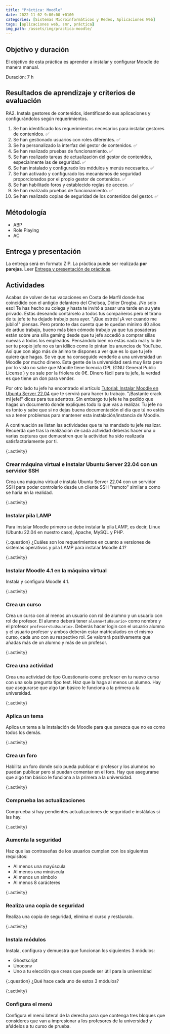 ```yaml
---
title: "Práctica: Moodle"
date: 2022-11-02 9:00:00 +0100
categories: [Sistemas Microinformáticos y Redes, Aplicaciones Web]
tags: [aplicaciones web, smr, práctica]
img_path: /assets/img/practica-moodle/
---
```


## Objetivo y duración

El objetivo de esta práctica es aprender a instalar y configurar Moodle de manera manual.

Duración: 7 h

## Resultados de aprendizaje y criterios de evaluación

RA2. Instala gestores de contenidos, identificando sus aplicaciones y configurándolos según requerimientos.

1. Se han identificado los requerimientos necesarios para instalar gestores de contenidos. ✅
1. Se han gestionado usuarios con roles diferentes. ✅
1. Se ha personalizado la interfaz del gestor de contenidos. ✅
1. Se han realizado pruebas de funcionamiento. ✅
1. Se han realizado tareas de actualización del gestor de contenidos, especialmente las de seguridad. ✅
1. Se han instalado y configurado los módulos y menús necesarios. ✅
1. Se han activado y configurado los mecanismos de seguridad proporcionados por el propio gestor de contenidos. ✅
1. Se han habilitado foros y establecido reglas de acceso. ✅
1. Se han realizado pruebas de funcionamiento. ✅
1. Se han realizado copias de seguridad de los contenidos del gestor. ✅

## Métodología

- ABP
- Role Playing
- AC

## Entrega y presentación

La entrega será en formato ZIP. La práctica puede ser realizada **por parejas**. Leer [Entrega y presentación de prácticas](/posts/entrega-presentacion-practicas/).

## Actividades

Acabas de volver de tus vacaciones en Costa de Marfil donde has coincidido con el antigüo delantero del Chelsea, Didier Drogba. ¡No solo eso! Te has hecho su colega y hasta te invitó a pasar una tarde en su yate privado. Estás deseando contárselo a todos tus compañeros pero el tirano de tu jefe te ha dejado trabajo para ayer. "¡Que estrés! ¡A ver cuando me jubilo!" piensas. Pero pronto te das cuenta que te quedan mínimo 40 años de arduo trabajo, bueno más bien cómodo trabajo ya que tus posaderas están sobre una silla gaming desde que tu jefe accedió a comprar sillas nuevas a todos los empleados. Pensándolo bien no estás nada mal y lo de ser tu propio jefe no es tan idílico como lo pintan los anuncios de YouTube. Así que con algo más de ánimo te dispones a ver que es lo que tu jefe quiere que hagas. Se ve que ha conseguido venderle a una universidad un Moodle por mucho dinero. Esta gente de la universidad será muy lista pero por lo visto no sabe que Moodle tiene licencia GPL (GNU General Public License ) y os sale por la friolera de 0€. Dinero fácil para tu jefe, la verdad es que tiene un don para vender.

Por otro lado tu jefe ha encontrado el artículo [Tutorial: Instalar Moodle en Ubuntu Server 22.04](/posts/tutorial-moodle/) que te servirá para hacer tu trabajo. "¡Bastante crack mi jefe!" dices para tus adentros. Sin embargo tu jefe te ha pedido que hagas un documento donde expliques todo lo que vas a realizar. Tu jefe no es tonto y sabe que si no dejas buena documentación el dia que tú no estés va a tener problemas para mantener esta instalación/instancia de Moodle.

A continuación se listan las actividades que te ha mandado tu jefe realizar. Recuerda que tras la realización de cada actividad deberás hacer una o varias capturas que demuestren que la actividad ha sido realizada satisfactoriamente por ti.

{:.activity}
### Crear máquina virtual e instalar Ubuntu Server 22.04 con un servidor SSH

Crea una máquina virtual e instala Ubuntu Server 22.04 con un servidor SSH para poder controlarlo desde un cliente SSH "remoto" similar a como se haría en la realidad.

{:.activity}
### Instalar pila LAMP

Para instalar Moodle primero se debe instalar la pila LAMP, es decir, Linux (Ubuntu 22.04 en nuestro caso), Apache, MySQL y PHP.

{:.question}
¿Cuáles son los requerimientos en cuanto a versiones de sistemas operativos y pila LAMP para instalar Moodle 4.1?

{:.activity}
### Instalar Moodle 4.1 en la máquina virtual

Instala y configura Moodle 4.1.

{:.activity}
### Crea un curso

Crea un curso con al menos un usuario con rol de alumno y un usuario con rol de profesor. El alumno deberá tener `alumno<tuUsuario>` como nombre y el profesor `profesor<tuUsuario>`. Deberás hacer login con el usuario alumno y el usuario profesor y ambos deberán estar matriculados en el mismo curso, cada uno con su respectivo rol. Se valorará positivamente que añadas más de un alumno y más de un profesor.

{:.activity}
### Crea una actividad

Crea una actividad de tipo Cuestionario como profesor en tu nuevo curso con una sola pregunta tipo test. Haz que la haga al menos un alumno. Hay que asegurarse que algo tan básico le funciona a la primera a la universidad.

{:.activity}
### Aplica un tema

Aplica un tema a la instalación de Moodle para que parezca que no es como todos los demás.

{:.activity}
### Crea un foro

Habilita un foro donde solo pueda publicar el profesor y los alumnos no puedan publicar pero si puedan comentar en el foro. Hay que asegurarse que algo tan básico le funciona a la primera a la universidad.

{:.activity}
### Comprueba las actualizaciones

Comprueba si hay pendientes actualizaciones de seguridad e instálalas si las hay.

{:.activity}
### Aumenta la seguridad

Haz que las contraseñas de los usuarios cumplan con los siguientes requisitos:

- Al menos una mayúscula
- Al menos una minúscula
- Al menos un símbolo
- Al menos 8 carácteres

{:.activity}
### Realiza una copia de seguridad

Realiza una copia de seguridad, elimina el curso y restáuralo.

{:.activity}
### Instala módulos

Instala, configura y demuestra que funcionan los siguientes 3 módulos:

- Ghostscript
- Unoconv
- Uno a tu elección que creas que puede ser útil para la universidad

{:.question}
¿Qué hace cada uno de estos 3 módulos?

{:.activity}
### Configura el menú

Configura el menú lateral de la derecha para que contenga tres bloques que consideres que van a impresionar a los profesores de la universidad y añádelos a tu curso de prueba.
